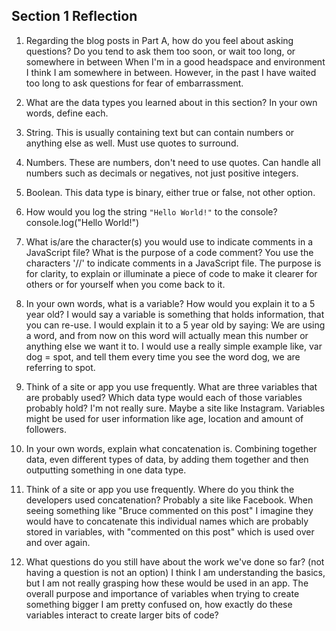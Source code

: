 ## Section 1 Reflection

1. Regarding the blog posts in Part A, how do you feel about asking questions? Do you tend to ask them too soon, or wait too long, or somewhere in between
When I'm in a good headspace and environment I think I am somewhere in between. However, in the past I have waited too long to ask questions for fear of embarrassment.

2. What are the data types you learned about in this section? In your own words, define each.
  1. String. This is usually containing text but can contain numbers or anything else as well. Must use quotes to surround.
  2. Numbers. These are numbers, don't need to use quotes. Can handle all numbers such as decimals or negatives, not just positive integers.
  3. Boolean. This data type is binary, either true or false, not other option.

3. How would you log the string `"Hello World!"` to the console?
console.log("Hello World!")

4. What is/are the character(s) you would use to indicate comments in a JavaScript file? What is the purpose of a code comment?
You use the characters '//' to indicate comments in a JavaScript file. The purpose is for clarity, to explain or illuminate a piece of code to make it clearer for others or for yourself when you come back to it.

5. In your own words, what is a variable? How would you explain it to a 5 year old?
I would say a variable is something that holds information, that you can re-use. I would explain it to a 5 year old by saying: We are using a word, and from now on this word will actually mean this number or anything else we want it to. I would use a really simple example like, var dog = spot, and tell them every time you see the word dog, we are referring to spot.

6. Think of a site or app you use frequently. What are three variables that are probably used? Which data type would each of those variables probably hold?
I'm not really sure. Maybe a site like Instagram. Variables might be used for user information like age, location and amount of followers.
7. In your own words, explain what concatenation is.
Combining together data, even different types of data, by adding them together and then outputting something in one data type.
8. Think of a site or app you use frequently. Where do you think the developers used concatenation?
Probably a site like Facebook. When seeing something like "Bruce commented on this post" I imagine they would have to concatenate this individual names which are probably stored in variables, with "commented on this post" which is used over and over again.
9. What questions do you still have about the work we've done so far? (not having a question is not an option)
I think I am understanding the basics, but I am not really grasping how these would be used in an app. The overall purpose and importance of variables when trying to create something bigger I am pretty confused on, how exactly do these variables interact to create larger bits of code?
